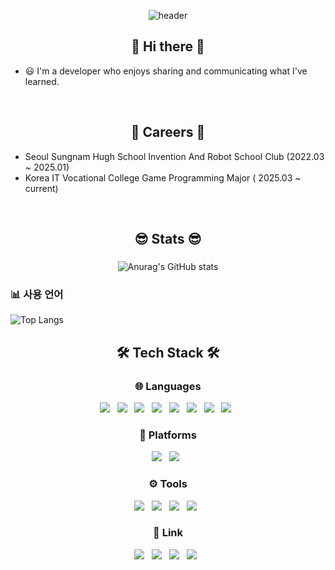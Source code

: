 <div align=center>

![header](https://capsule-render.vercel.app/api?type=waving&color=auto&height=300&section=header&text=WalFoo(Junis532)&fontSize=70)

</div>

<h2 align="center"><b>👋 Hi there 👋</b></h2>

- 😃 I'm a developer who enjoys sharing and communicating what I've learned.
 
<br>

<h2 align="center"><b>📌 Careers 📌</b></h2>

- Seoul Sungnam Hugh School Invention And Robot School Club (2022.03 ~ 2025.01)
- Korea IT Vocational College Game Programming Major ( 2025.03 ~ current)

<br>

<h2 align="center">😎 Stats 😎</h2>

###

<div align="center">
  <img src="https://github-readme-stats.vercel.app/api?username=Junis532&show_icons=true&theme=shades-of-purple" alt="Anurag's GitHub stats">
</div>

### 📊 사용 언어
![Top Langs](https://github-readme-stats.vercel.app/api/top-langs/?username=Junis532&layout=compact&theme=radical)

###

<h2 align="center"><b>🛠️ Tech Stack 🛠️</b></h2>

<h3 align="center"><b>🌐 Languages</b></h3>

<p align="center">
<img src="https://img.shields.io/badge/C-00599C?style=flat-square&logo=c&logoColor=white"/> &nbsp 
<img src="https://img.shields.io/badge/C%23-1F2724?style=flat-square&logo=C%23&logoColor=F7DF1E"/> &nbsp
<img src="https://img.shields.io/badge/C++-1F2724?style=flat-square&logo=c%2B%2B&logoColor=F7DF1E"/> &nbsp
<img src="https://img.shields.io/badge/Python-3776AB?style=flat-square&logo=Python&logoColor=F7DF1E"/> &nbsp
<img src="https://img.shields.io/badge/Java-FF9A00?style=flat-square&logo=OpenJDK&logoColor=white"/> &nbsp 
<img src="https://img.shields.io/badge/HTML5-E34F26?style=flat-square&logo=HTML5&logoColor=white"/> &nbsp
<img src="https://img.shields.io/badge/CSS3-1572B6?style=flat-square&logo=CSS3&logoColor=white"/> &nbsp
<img src="https://img.shields.io/badge/JavaScript-1F2724?style=flat-square&logo=JavaScript&logoColor=F7DF1E"/> &nbsp
</p>

<h3 align="center"><b>💾 Platforms</b></h3>
<p align="center">
<img src="https://img.shields.io/badge/Windwos-0078D6?style=flat-square&logo=Windows&logoColor=white"/> &nbsp
 <img src="https://img.shields.io/badge/Android-green?style=flat-square&logo=Android&logoColor=white"/> &nbsp
<!-- <img src="https://img.shields.io/badge/Linux-FCC624?style=flat-square&logo=Linux&logoColor=white"/> &nbsp
<img src="https://img.shields.io/badge/MacOS-6e6e6e?style=flat-square&logo=MacOS&logoColor=white"/> &nbsp -->
</p>

<h3 align="center"><b>⚙️ Tools</b></h3>
<p align="center">
<img src="https://img.shields.io/badge/Vscode-289AFF?style=flat-square&logo=VisualStudioCode&logoColor=white"/> &nbsp
<img src="https://img.shields.io/badge/Arduino-00979D?style=flat-square&logo=Arduino&logoColor=white"/> &nbsp
<img src="https://img.shields.io/badge/Unity-FFFFFF?style=flat-square&logo=Unity&logoColor=black"/> &nbsp
<img src="https://img.shields.io/badge/UnRealEngine-000000?style=flat-square&logo=UnRealEngine&logoColor=white"/> &nbsp
</p>

<h3 align="center"><b>👀 Link</b></h3>
<p align="center">
<a herf="wjsdlstjd2345@gmail.com" target="_blank"><img src="https://img.shields.io/badge/Email-EA4335?style=flat-square&logo=Gmail&logoColor=white"/></a> &nbsp
<a href="https://www.instagram.com/inseong0122/" target="_blank"><img src="https://img.shields.io/badge/Instagram-bc3cbc?style=flat-square&logo=instagram&logoColor=white"/></a> &nbsp
<a href="https://walfoo.tistory.com/" target="_blank"><img src="https://img.shields.io/badge/Tistory-FF895A?style=flat-square&logo=tistory&logoColor=white"/></a> &nbsp
<a href="https://github.com/Junis532" target="_self"><img src="https://img.shields.io/badge/GitHub-181717?style=flat-square&logo=GitHub&logoColor=white"/></a> &nbsp
